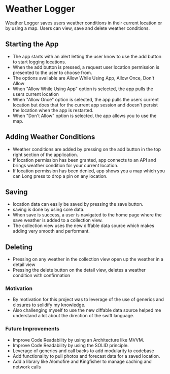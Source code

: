 # Weather Logger
Weather Logger saves users weather conditions in their current location or by using a map. Users can view, save and delete weather conditions.

## Starting the App
* The app starts with an alert letting the user know to use the add button to start logging locations.
* When the add button is pressed, a request user location permission is presented to the user to choose from.
* The options available are Allow While Using App, Allow Once, Don't Allow
* When "Allow While Using App" option is selected, the app pulls the users current location
* When "Allow Once" option is selected, the app pulls the users current location but does that for the current app session and doesn't persist the location when the app is restarted.
* When "Don't Allow" option is selected, the app allows you to use the map. 

## Adding Weather Conditions
* Weather conditions are added by pressing on the add button in the top right section of the application.
* If location permission has been granted, app connects to an API and brings weather condition for your current location.
* If location permission has been denied, app shows you a map which you can Long press to drop a pin on any location.

## Saving 
* location data can easily be saved by pressing the save button.
* saving is done by using core data. 
* When save is success, a user is navigated to the home page where the save weather is added to a collection view.
* The collection view uses the new diffable data source which makes adding very smooth and performant. 

## Deleting
* Pressing on any weather in the collection view open up the weather in a detail view 
* Pressing the delete button on the detail view, deletes a weather condition with confirmation 

### Motivation
* By motivation for this project was to leverage of the use of generics and closures to solidify my knowledge.
* Also challenging myself to use the new diffable data source helped me understand a lot about the direction of the swift language.

### Future Improvements
* Improve Code Readability by using an Architecture like MVVM.
* Improve Code Readability by using the SOLID principle.
* Leverage of generics and call backs to add modularity to codebase 
* Add functionality to pull photos and forecast data for a saved location.
* Add a library like Alomofire and Kingfisher to manage caching and network calls 

